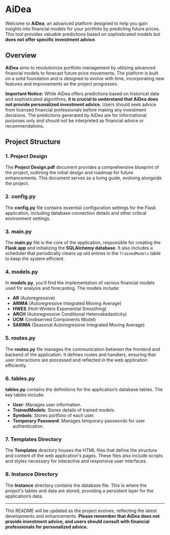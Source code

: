 # AiDea

Welcome to **AiDea**, an advanced platform designed to help you gain insights into financial models for your portfolio by predicting future prices. This tool provides valuable predictions based on sophisticated models but **does not offer specific investment advice**.

## Overview

**AiDea** aims to revolutionize portfolio management by utilizing advanced financial models to forecast future price movements. The platform is built on a solid foundation and is designed to evolve with time, incorporating new features and improvements as the project progresses. 

**Important Notice:** While AiDea offers predictions based on historical data and sophisticated algorithms, **it is crucial to understand that AiDea does not provide personalized investment advice**. Users should seek advice from licensed financial professionals before making any investment decisions. The predictions generated by AiDea are for informational purposes only and should not be interpreted as financial advice or recommendations.

## Project Structure

### 1. **Project Design**
The **Project Design.pdf** document provides a comprehensive blueprint of the project, outlining the initial design and roadmap for future enhancements. This document serves as a living guide, evolving alongside the project.

### 2. **config.py**
The **config.py** file contains essential configuration settings for the Flask application, including database connection details and other critical environment settings.

### 3. **main.py**
The **main.py** file is the core of the application, responsible for creating the **Flask app** and initializing the **SQLAlchemy database**. It also includes a scheduler that periodically cleans up old entries in the `TrainedModels` table to keep the system efficient.

### 4. **models.py**
In **models.py**, you’ll find the implementation of various financial models used for analysis and forecasting. The models include:
- **AR** (Autoregressive)
- **ARIMA** (Autoregressive Integrated Moving Average)
- **HWES** (Holt-Winters Exponential Smoothing)
- **ARCH** (Autoregressive Conditional Heteroskedasticity)
- **UCM** (Unobserved Components Model)
- **SARIMA** (Seasonal Autoregressive Integrated Moving Average)

### 5. **routes.py**
The **routes.py** file manages the communication between the frontend and backend of the application. It defines routes and handlers, ensuring that user interactions are processed and reflected in the web application efficiently.

### 6. **tables.py**
**tables.py** contains the definitions for the application’s database tables. The key tables include:
- **User**: Manages user information.
- **TrainedModels**: Stores details of trained models.
- **Symbols**: Stores portfolio of each user.
- **Temporary Password**: Manages temporary passwords for user authentication.

### 7. **Templates Directory**
The **Templates** directory houses the HTML files that define the structure and content of the web application's pages. These files also include scripts and styles necessary for interactive and responsive user interfaces.

### 8. **Instance Directory**
The **Instance** directory contains the database file. This is where the project's tables and data are stored, providing a persistent layer for the application’s data.

---

This README will be updated as the project evolves, reflecting the latest developments and enhancements. **Please remember that AiDea does not provide investment advice, and users should consult with financial professionals for personalized advice.**
